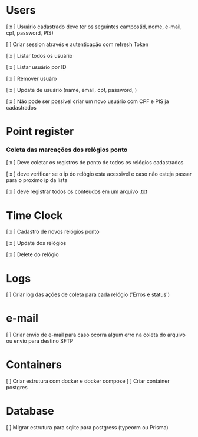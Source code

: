 # Users


  [ x ] Usuário cadastrado deve ter os seguintes campos(id, nome, e-mail, cpf, password, PIS)

  [ ] Criar session através e autenticação com refresh Token

  [ x ] Listar todos os usuário

  [ x ] Listar usuário por ID

  [ x ] Remover usuáro

  [ x ] Update de usuário (name, email, cpf, password, )

  [ x ] Não pode ser possivel criar um novo usuário com CPF e PIS ja cadastrados 


# Point register

### Coleta das marcações dos relógios ponto
  [ x ] Deve coletar os registros de ponto de todos os relógios cadastrados 

  [ x ] deve verificar se o ip do relógio esta acessivel e caso não esteja passar para o proximo ip da lista

  [ x ] deve registrar todos os conteudos em um arquivo .txt



# Time Clock

  [ x ] Cadastro de novos relógios ponto

  [ x ] Update dos relógios
  
  [ x ] Delete do relógio
  

# Logs

  [ ] Criar log das ações de coleta para cada relógio ('Erros e status')

# e-mail

  [ ] Criar envio de e-mail para caso ocorra algum erro na coleta do arquivo ou envio para destino SFTP


# Containers

  [ ] Criar estrutura com docker e docker compose
  [ ] Criar container postgres

# Database

  [ ] Migrar estrutura para sqlite para postgress (typeorm ou Prisma)